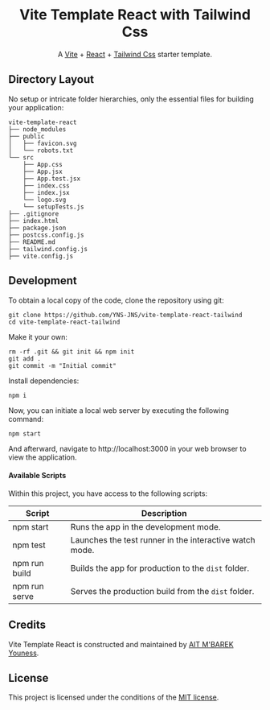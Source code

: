 <h1 align="center">
  Vite Template React with Tailwind Css
</h1>

<p align="center">
    A <a href="https://vitejs.dev">Vite</a> + <a href="https://react.dev">React</a> 
    + <a href="https://tailwindcss.com">Tailwind Css</a> starter template.
</p>

## Directory Layout

No setup or intricate folder hierarchies, only the essential files for building your application:

```
vite-template-react
├── node_modules
├── public
│   ├── favicon.svg
│   └── robots.txt
└── src
    ├── App.css
    ├── App.jsx
    ├── App.test.jsx
    ├── index.css
    ├── index.jsx
    └── logo.svg
    └── setupTests.js
├── .gitignore
├── index.html
├── package.json
├── postcss.config.js
├── README.md
├── tailwind.config.js
├── vite.config.js
```

## Development

To obtain a local copy of the code, clone the repository using git:

```
git clone https://github.com/YNS-JNS/vite-template-react-tailwind
cd vite-template-react-tailwind
```

Make it your own:

```
rm -rf .git && git init && npm init
git add .
git commit -m "Initial commit"
```

Install dependencies:

```
npm i
```

Now, you can initiate a local web server by executing the following command:

```
npm start
```

And afterward, navigate to http://localhost:3000 in your web browser to view the application.

#### Available Scripts

Within this project, you have access to the following scripts:

| Script        | Description                                             |
| ------------- | ------------------------------------------------------- |
| npm start     | Runs the app in the development mode.                   |
| npm test      | Launches the test runner in the interactive watch mode. |
| npm run build | Builds the app for production to the `dist` folder.     |
| npm run serve | Serves the production build from the `dist` folder.     |

## Credits

Vite Template React is constructed and maintained by [AIT M'BAREK Youness](https://github.com/YNS-JNS).

## License

This project is licensed under the conditions of the [MIT license](https://github.com/YNS-JNS/vite-template-react-tailwind/blob/main/LICENSE).
